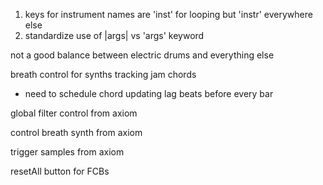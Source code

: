 1. keys for instrument names are 'inst' for looping but 'instr' everywhere else
1. standardize use of |args| vs 'args' keyword

not a good balance between electric drums and everything else

breath control for synths tracking jam chords
- need to schedule chord updating lag beats before every bar

global filter control from axiom

control breath synth from axiom

trigger samples from axiom

resetAll button for FCBs
